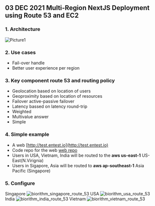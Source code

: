 ## 03 DEC 2021 Multi-Region NextJS Deployment using Route 53 and EC2  
### 1. Architecture 
![Picture1](https://user-images.githubusercontent.com/20411077/144642634-ce323da2-8064-44ce-8c57-35389b1feb73.png)
### 2. Use cases 
- Fail-over handle 
- Better user experience per region 
### 3. Key component route 53 and routing policy
- Geolocation based on location of users 
- Geoproximity based on location of resources 
- Failover active-passive failover 
- Latency bassed on latency round-trip
- Weighted 
- Multivalue answer 
- Simple 
### 4. Simple example 
- A web [http://test.entest.io](http://test.entest.io) 
- Code repo for the web [web repo](https://github.com/tranminhhaifet/haitran-homepage)
- Users in USA, Vietnam, India will be routed to the **aws us-east-1** US-East(N.Virignia)
- Users in Sigapore, Asia will be routed to **aws ap-southeast-1** Asia Pacific (Singapore)
### 5. Configure 
Singapore 
![biorithm_singapore_route_53](https://user-images.githubusercontent.com/20411077/144639096-a9df76b3-d990-4709-9c2c-c536bf69d984.png)
USA
![biorithm_usa_route_53](https://user-images.githubusercontent.com/20411077/144639108-683fc242-567a-4a55-84ab-a010722ae5a0.png)
India
![biorithm_india_route_53](https://user-images.githubusercontent.com/20411077/144639121-0c32d07b-0f79-4fcd-8d6e-90c0a30f0da2.png)
Vietnam
![biorithm_vietnam_route_53](https://user-images.githubusercontent.com/20411077/144639135-ba4c299c-e1ae-4f71-b2bb-950aecfe00b2.png)
